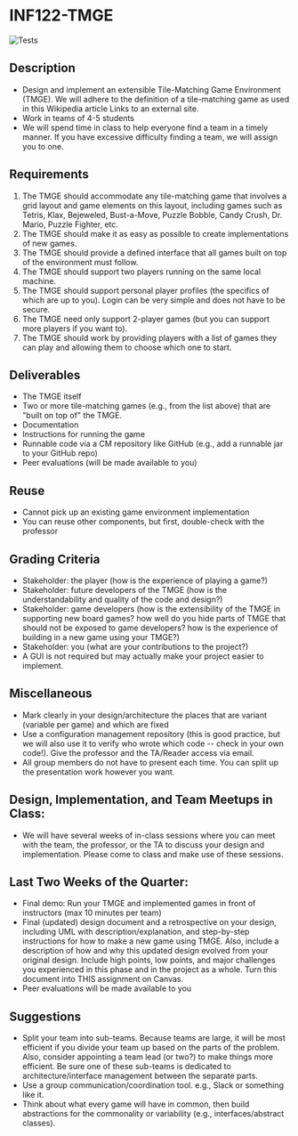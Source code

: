 # INF122-TMGE

![Tests](https://github.com/inf122-tmge-winter-2023/tile-matching-tools/actions/workflows/package-test.yml/badge.svg)

## Description 

- Design and implement an extensible Tile-Matching Game Environment (TMGE).  We will adhere to the definition of a tile-matching game as used in this Wikipedia article Links to an external site.
- Work in teams of 4-5 students
- We will spend time in class to help everyone find a team in a timely manner. If you have excessive difficulty finding a team, we will assign you to one.

## Requirements 

1) The TMGE should accommodate any tile-matching game that involves a grid layout and game elements on this layout, including games such as Tetris, Klax, Bejeweled, Bust-a-Move, Puzzle Bobble, Candy Crush, Dr. Mario, Puzzle Fighter, etc.
2) The TMGE should make it as easy as possible to create implementations of new games.
3) The TMGE should provide a defined interface that all games built on top of the environment must follow.
4) The TMGE should support two players running on the same local machine.
5) The TMGE should support personal player profiles (the specifics of which are up to you). Login can be very simple and does not have to be secure.
6) The TMGE need only support 2-player games (but you can support more players if you want to).
7) The TMGE should work by providing players with a list of games they can play and allowing them to choose which one to start.

## Deliverables

- The TMGE itself
- Two or more tile-matching games (e.g., from the list above) that are "built on top of" the TMGE.
- Documentation
- Instructions for running the game
- Runnable code via a CM repository like GitHub (e.g., add a runnable jar to your GitHub repo)
- Peer evaluations (will be made available to you)

## Reuse 

- Cannot pick up an existing game environment implementation
- You can reuse other components, but first, double-check with the professor


## Grading Criteria 

- Stakeholder: the player (how is the experience of playing a game?)
- Stakeholder: future developers of the TMGE (how is the understandability and quality of the code and design?)
- Stakeholder: game developers (how is the extensibility of the TMGE in supporting new board games? how well do you hide parts of TMGE that should not be exposed to game developers? how is the experience of building in a new game using your TMGE?)
- Stakeholder: you (what are your contributions to the project?)
- A GUI is not required but may actually make your project easier to implement.

## Miscellaneous 

- Mark clearly in your design/architecture the places that are variant (variable per game) and which are fixed
- Use a configuration management repository (this is good practice, but we will also use it to verify who wrote which code -- check in your own code!). Give the professor and the TA/Reader access via email.
- All group members do not have to present each time. You can split up the presentation work however you want.

## Design, Implementation, and Team Meetups in Class:

- We will have several weeks of in-class sessions where you can meet with the team, the professor, or the TA to discuss your design and implementation. Please come to class and make use of these sessions.

## Last Two Weeks of the Quarter:

- Final demo: Run your TMGE and implemented games in front of instructors (max 10 minutes per team)
- Final (updated) design document and a retrospective on your design, including UML with description/explanation, and step-by-step instructions for how to make a new game using TMGE. Also, include a description of how and why this updated design evolved from your original design. Include high points, low points, and major challenges you experienced in this phase and in the project as a whole. Turn this document into THIS assignment on Canvas.
- Peer evaluations will be made available to you

## Suggestions

- Split your team into sub-teams. Because teams are large, it will be most efficient if you divide your team up based on the parts of the problem. Also, consider appointing a team lead (or two?) to make things more efficient. Be sure one of these sub-teams is dedicated to architecture/interface management between the separate parts.
- Use a group communication/coordination tool. e.g., Slack or something like it.
- Think about what every game will have in common, then build abstractions for the commonality or variability (e.g., interfaces/abstract classes).

